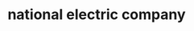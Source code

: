 ---
title: "national electric company"
url: /kottayam/national-electric-company/
shop: Allgemein
---